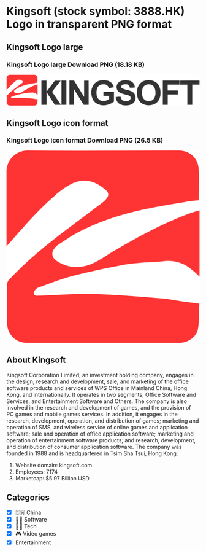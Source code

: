 # Kingsoft (stock symbol: 3888.HK) Logo in transparent PNG format

## Kingsoft Logo large

### Kingsoft Logo large Download PNG (18.18 KB)

![Kingsoft Logo large Download PNG (18.18 KB)](/img/orig/3888.HK_BIG-6295e169.png)

## Kingsoft Logo icon format

### Kingsoft Logo icon format Download PNG (26.5 KB)

![Kingsoft Logo icon format Download PNG (26.5 KB)](/img/orig/3888.HK-387125cb.png)

## About Kingsoft

Kingsoft Corporation Limited, an investment holding company, engages in the design, research and development, sale, and marketing of the office software products and services of WPS Office in Mainland China, Hong Kong, and internationally. It operates in two segments, Office Software and Services, and Entertainment Software and Others. The company is also involved in the research and development of games, and the provision of PC games and mobile games services. In addition, it engages in the research, development, operation, and distribution of games; marketing and operation of SMS, and wireless service of online games and application software; sale and operation of office application software; marketing and operation of entertainment software products; and research, development, and distribution of consumer application software. The company was founded in 1988 and is headquartered in Tsim Sha Tsui, Hong Kong.

1. Website domain: kingsoft.com
2. Employees: 7174
3. Marketcap: $5.97 Billion USD


## Categories
- [x] 🇨🇳 China
- [x] 👨‍💻 Software
- [x] 👩‍💻 Tech
- [x] 🎮 Video games
- [x] Entertainment
